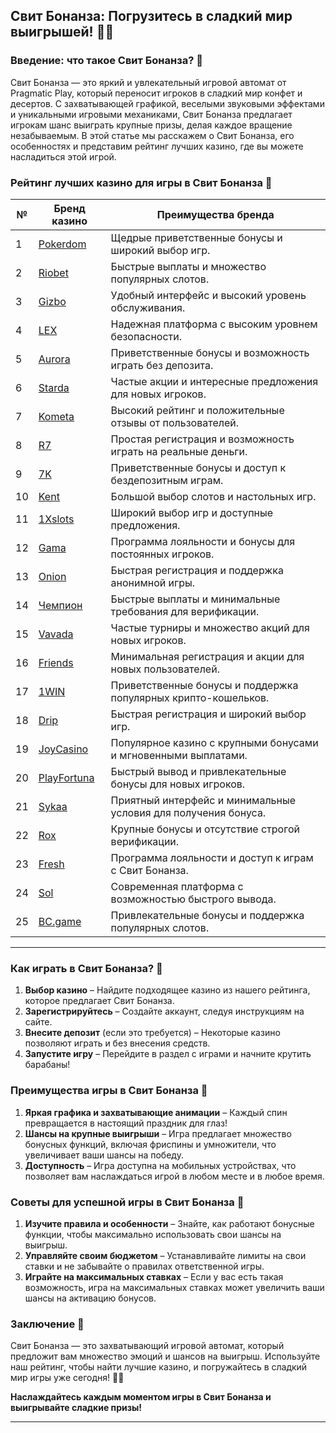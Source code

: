 ## Свит Бонанза: Погрузитесь в сладкий мир выигрышей! 🍭🎉

### Введение: что такое Свит Бонанза? 🎯

Свит Бонанза — это яркий и увлекательный игровой автомат от Pragmatic Play, который переносит игроков в сладкий мир конфет и десертов. С захватывающей графикой, веселыми звуковыми эффектами и уникальными игровыми механиками, Свит Бонанза предлагает игрокам шанс выиграть крупные призы, делая каждое вращение незабываемым. В этой статье мы расскажем о Свит Бонанза, его особенностях и представим рейтинг лучших казино, где вы можете насладиться этой игрой.

### Рейтинг лучших казино для игры в Свит Бонанза 🏅

| №  | Бренд казино  | Преимущества бренда                                            |
|----|---------------|---------------------------------------------------------------|
| 1  | [Pokerdom](https://brandplay.link/4k77v2yx) | Щедрые приветственные бонусы и широкий выбор игр.           |
| 2  | [Riobet](https://brandplay.link/7xBLTPyj) | Быстрые выплаты и множество популярных слотов.               |
| 3  | [Gizbo](https://brandplay.link/bprXw4YV) | Удобный интерфейс и высокий уровень обслуживания.             |
| 4  | [LEX](https://brandplay.link/zW4hdDFV) | Надежная платформа с высоким уровнем безопасности.           |
| 5  | [Aurora](https://10trafic-stat2.com/click/668546556bcc6313411604bd/6766/13032/subaccount) | Приветственные бонусы и возможность играть без депозита.     |
| 6  | [Starda](https://brandplay.link/fB7xwRFL) | Частые акции и интересные предложения для новых игроков.      |
| 7  | [Kometa](https://brandplay.link/8ZymQJV8) | Высокий рейтинг и положительные отзывы от пользователей.      |
| 8  | [R7](https://brandplay.link/bMd3Yjsw) | Простая регистрация и возможность играть на реальные деньги.  |
| 9  | [7K](https://brandplay.link/BvQyFShp) | Приветственные бонусы и доступ к бездепозитным играм.        |
| 10 | [Kent](https://brandplay.link/Fv2WP3js) | Большой выбор слотов и настольных игр.                       |
| 11 | [1Xslots](https://brandplay.link/hSB1khtr) | Широкий выбор игр и доступные предложения.                    |
| 12 | [Gama](https://brandplay.link/j6NMKsDz) | Программа лояльности и бонусы для постоянных игроков.         |
| 13 | [Onion](https://brandplay.link/zBGRVpQ9) | Быстрая регистрация и поддержка анонимной игры.              |
| 14 | [Чемпион](https://temon-gter.cfd/go/lRq?p80412p304504pcc44t17455) | Быстрые выплаты и минимальные требования для верификации.    |
| 15 | [Vavada](https://vavadapartner.pro/?promo=ea5c9275-6854-4505-94fc-95ab18221945-linkb2) | Частые турниры и множество акций для новых игроков.           |
| 16 | [Friends](https://gofriends.vc/linkb2) | Минимальная регистрация и акции для новых пользователей.      |
| 17 | [1WIN](https://brandplay.link/smXVpBbG) | Приветственные бонусы и поддержка популярных крипто-кошельков. |
| 18 | [Drip](https://drp-ircp01.com/c07e6a3db) | Быстрая регистрация и широкий выбор игр.                     |
| 19 | [JoyCasino](https://rpc30.call2me.pro/?/ru/registration?apkpop=0&partner=p24970p3291217pc98f) | Популярное казино с крупными бонусами и мгновенными выплатами. |
| 20 | [PlayFortuna](https://fortunapromo.net/alt/playfortuna/registration?0dc4a9362a71feb7e3f165fb8e766f70) | Быстрый вывод и привлекательные бонусы для новых игроков.     |
| 21 | [Sykaa](https://s-two-way.com/?source=linkb2&pid=30697) | Приятный интерфейс и минимальные условия для получения бонуса. |
| 22 | [Rox](https://rox-pvwfpjgcxe.com/cb1ee18a5) | Крупные бонусы и отсутствие строгой верификации.              |
| 23 | [Fresh](https://fresh-eumwkxwao.com/c3f7b485d) | Программа лояльности и доступ к играм с Свит Бонанза.         |
| 24 | [Sol](https://sol-mmtdzfbaco.com/cb2415bca) | Современная платформа с возможностью быстрого вывода.         |
| 25 | [BC.game](https://partnerbcgame.com/dcc53d441) | Привлекательные бонусы и поддержка популярных слотов.         |

---

### Как играть в Свит Бонанза? 🎲

1. **Выбор казино** – Найдите подходящее казино из нашего рейтинга, которое предлагает Свит Бонанза.
2. **Зарегистрируйтесь** – Создайте аккаунт, следуя инструкциям на сайте.
3. **Внесите депозит** (если это требуется) – Некоторые казино позволяют играть и без внесения средств.
4. **Запустите игру** – Перейдите в раздел с играми и начните крутить барабаны!

### Преимущества игры в Свит Бонанза 🎉

1. **Яркая графика и захватывающие анимации** – Каждый спин превращается в настоящий праздник для глаз!
2. **Шансы на крупные выигрыши** – Игра предлагает множество бонусных функций, включая фриспины и умножители, что увеличивает ваши шансы на победу.
3. **Доступность** – Игра доступна на мобильных устройствах, что позволяет вам наслаждаться игрой в любом месте и в любое время.

### Советы для успешной игры в Свит Бонанза 🎯

1. **Изучите правила и особенности** – Знайте, как работают бонусные функции, чтобы максимально использовать свои шансы на выигрыш.
2. **Управляйте своим бюджетом** – Устанавливайте лимиты на свои ставки и не забывайте о правилах ответственной игры.
3. **Играйте на максимальных ставках** – Если у вас есть такая возможность, игра на максимальных ставках может увеличить ваши шансы на активацию бонусов.

### Заключение 📝

Свит Бонанза — это захватывающий игровой автомат, который предложит вам множество эмоций и шансов на выигрыш. Используйте наш рейтинг, чтобы найти лучшие казино, и погружайтесь в сладкий мир игры уже сегодня! 🍭💵

**Наслаждайтесь каждым моментом игры в Свит Бонанза и выигрывайте сладкие призы!**

---
